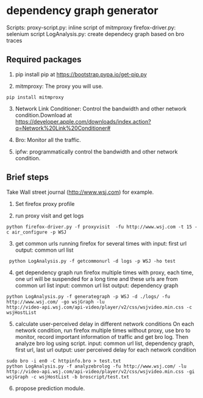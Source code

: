 # dependency graph generator
Scripts:
proxy-script.py: inline script of mitmproxy
firefox-driver.py: selenium script
LogAnalysis.py: create dependecy graph based on bro traces

## Required packages
1. pip
   install pip at https://bootstrap.pypa.io/get-pip.py

2. mitmproxy:
The proxy you will use.
```
pip install mitmproxy
```

3. Network Link Conditioner:
Control the bandwidth and other network condition.Download at https://developer.apple.com/downloads/index.action?q=Network%20Link%20Conditioner#

4. Bro:
Monitor all the traffic.

5. ipfw:
programmatically control the bandwidth and other network condition.



  
## Brief steps

Take Wall street journal (http://www.wsj.com) for example. 
1. Set firefox proxy profile

2. run proxy visit and get logs
  ```
  python firefox-driver.py -f proxyvisit  -fu http://www.wsj.com -t 15 -c air_configure -p WSJ
  ```
3. get common urls
          running firefox for several times with 
          input: first url
          output: common url list
```
 python LogAnalysis.py -f getcommonurl -d logs -p WSJ -ho test          
```
4. get dependency graph
          run firefox multiple times with proxy, each time, one url will be suspended for a long time and these urls are from common url list
          input: common url list
          output: dependency graph
```
python LogAnalysis.py -f generategraph -p WSJ -d ./logs/ -fu http://www.wsj.com/ -go wsjGraph -lu
http://video-api.wsj.com/api-video/player/v2/css/wsjvideo.min.css -c wsjHostList  
```
5. calculate user-perceived delay in different network conditions
          On each network condition, run firefox multiple times without proxy, use bro to monitor, record important information of traffic and get bro log. Then analyze bro log using script.
          input: common url list, dependency graph, first url, last url
          output: user perceived delay for each network condition
```
sudo bro -i en0 -C httpinfo.bro > test.txt
python LogAnalysis.py -f analyzebrolog -fu http://www.wsj.com/ -lu http://video-api.wsj.com/api-video/player/v2/css/wsjvideo.min.css -gi wsjGraph -c wsjHostList -b broscript/test.txt
```
6. propose prediction module.

